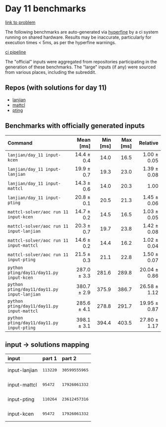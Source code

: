 # Day 11 benchmarks

[link to problem](http://adventofcode.com/2022/day/11)

The following benchmarks are auto-generated via [hyperfine](https://github.com/sharkdp/hyperfine) by a ci system running on shared hardware. Results may be inaccurate, particularly for execution times < 5ms, as per the hyperfine warnings.

[ci pipeline](http://ci.papercode.net:8080/teams/aoc2022/pipelines/aoc-compare-2022)

The "official" inputs were aggregated from repositories participating in the generation of these benchmarks. The "large" inputs (if any) were sourced from various places, including the subreddit.

## Repos (with solutions for day 11)


- [lanjian](https://github.com/LanJian/aoc-2022)
- [mattcl](https://github.com/mattcl/aoc2022)
- [pting](https://github.com/pting/aoc2022)

## Benchmarks with officially generated inputs
| Command | Mean [ms] | Min [ms] | Max [ms] | Relative |
|:---|---:|---:|---:|---:|
| `lanjian/day_11 input-kcen` | 14.4 ± 0.4 | 14.0 | 16.5 | 1.00 ± 0.05 |
| `lanjian/day_11 input-lanjian` | 19.9 ± 0.7 | 19.3 | 23.0 | 1.39 ± 0.08 |
| `lanjian/day_11 input-mattcl` | 14.3 ± 0.6 | 14.0 | 20.3 | 1.00 |
| `lanjian/day_11 input-pting` | 20.8 ± 0.1 | 20.5 | 21.3 | 1.45 ± 0.06 |
| `mattcl-solver/aoc run 11 input-kcen` | 14.7 ± 0.2 | 14.5 | 16.5 | 1.03 ± 0.05 |
| `mattcl-solver/aoc run 11 input-lanjian` | 20.3 ± 0.7 | 19.7 | 23.8 | 1.42 ± 0.08 |
| `mattcl-solver/aoc run 11 input-mattcl` | 14.6 ± 0.2 | 14.4 | 16.2 | 1.02 ± 0.04 |
| `mattcl-solver/aoc run 11 input-pting` | 21.5 ± 0.3 | 21.1 | 22.8 | 1.50 ± 0.07 |
| `python pting/day11/day11.py input-kcen` | 287.0 ± 3.3 | 281.6 | 289.8 | 20.04 ± 0.86 |
| `python pting/day11/day11.py input-lanjian` | 380.7 ± 2.9 | 375.9 | 386.7 | 26.58 ± 1.12 |
| `python pting/day11/day11.py input-mattcl` | 285.6 ± 4.1 | 278.8 | 291.7 | 19.95 ± 0.87 |
| `python pting/day11/day11.py input-pting` | 398.1 ± 3.1 | 394.4 | 403.5 | 27.80 ± 1.17 |

## input -> solutions mapping
|input|part 1|part 2|
|:---|:---|:---|
|input-lanjian|<pre>113220</pre>|<pre>30599555965</pre>|
|input-mattcl|<pre>95472</pre>|<pre>17926061332</pre>|
|input-pting|<pre>110264</pre>|<pre>23612457316</pre>|
|input-kcen|<pre>95472</pre>|<pre>17926061332</pre>|
